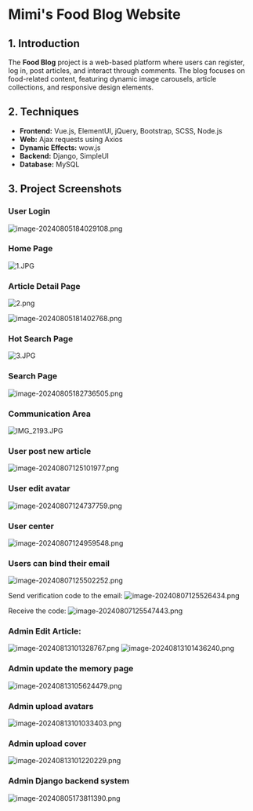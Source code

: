 # Mimi's Food Blog Website

## 1. Introduction

The **Food Blog** project is a web-based platform where users can register, log in, post articles, and interact through comments. The blog focuses on food-related content, featuring dynamic image carousels, article collections, and responsive design elements.

## 2. Techniques

- **Frontend:** Vue.js, ElementUI, jQuery, Bootstrap, SCSS, Node.js
- **Web:** Ajax requests using Axios
- **Dynamic Effects:** wow.js
- **Backend:** Django, SimpleUI
- **Database:** MySQL

## 3. Project Screenshots

### User Login
![image-202408051![](/Users/meiwei/Desktop/project/BlogProject/blog_01/screenshots/1.png)84029108.png](..%2F..%2F..%2F..%2FLibrary%2FApplication%20Support%2Ftypora-user-images%2Fimage-20240805184029108.png)

### Home Page
![1.JPG](..%2F..%2F..%2F%E6%88%AA%E5%9B%BE%2F1.JPG)

### Article Detail Page
![2.png](..%2F..%2F..%2F%E6%88%AA%E5%9B%BE%2F2.png)

![image-20240805181402768.png](..%2F..%2F..%2F..%2FLibrary%2FApplication%20Support%2Ftypora-user-images%2Fimage-20240805181402768.png)

### Hot Search Page
![3.JPG](..%2F..%2F..%2F%E6%88%AA%E5%9B%BE%2F3.JPG)

### Search Page
![image-20240805182736505.png](..%2F..%2F..%2F..%2FLibrary%2FApplication%20Support%2Ftypora-user-images%2Fimage-20240805182736505.png)

### Communication Area
![IMG_2193.JPG](..%2F..%2F..%2F..%2FDownloads%2FIMG_2193.JPG)

### User post new article
![image-20240807125101977.png](..%2F..%2F..%2F..%2FLibrary%2FApplication%20Support%2Ftypora-user-images%2Fimage-20240807125101977.png)

### User edit avatar
![image-20240807124737759.png](..%2F..%2F..%2F..%2FLibrary%2FApplication%20Support%2Ftypora-user-images%2Fimage-20240807124737759.png)

### User center
![image-20240807124959548.png](..%2F..%2F..%2F..%2FLibrary%2FApplication%20Support%2Ftypora-user-images%2Fimage-20240807124959548.png)

### Users can bind their email
![image-20240807125502252.png](..%2F..%2F..%2F..%2FLibrary%2FApplication%20Support%2Ftypora-user-images%2Fimage-20240807125502252.png)

Send verification code to the email:
![image-20240807125526434.png](..%2F..%2F..%2F..%2FLibrary%2FApplication%20Support%2Ftypora-user-images%2Fimage-20240807125526434.png)

Receive the code:
![image-20240807125547443.png](..%2F..%2F..%2F..%2FLibrary%2FApplication%20Support%2Ftypora-user-images%2Fimage-20240807125547443.png)

### Admin Edit Article:
![image-20240813101328767.png](..%2F..%2F..%2F..%2FLibrary%2FApplication%20Support%2Ftypora-user-images%2Fimage-20240813101328767.png)
![image-20240813101436240.png](..%2F..%2F..%2F..%2FLibrary%2FApplication%20Support%2Ftypora-user-images%2Fimage-20240813101436240.png)

### Admin update the memory page
![image-20240813105624479.png](..%2F..%2F..%2F..%2FLibrary%2FApplication%20Support%2Ftypora-user-images%2Fimage-20240813105624479.png)

### Admin upload avatars
![image-20240813101033403.png](..%2F..%2F..%2F..%2FLibrary%2FApplication%20Support%2Ftypora-user-images%2Fimage-20240813101033403.png)

### Admin upload cover
![image-20240813101220229.png](..%2F..%2F..%2F..%2FLibrary%2FApplication%20Support%2Ftypora-user-images%2Fimage-20240813101220229.png)

### Admin Django backend system
![image-20240805173811390.png](..%2F..%2F..%2F..%2FLibrary%2FApplication%20Support%2Ftypora-user-images%2Fimage-20240805173811390.png)
